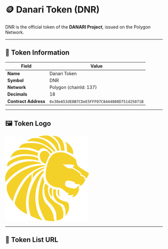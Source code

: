 # 🪙 Danari Token (DNR)

DNR is the official token of the **DANARI Project**, issued on the Polygon Network.

---

## 📄 Token Information
| Field | Value |
|-------|-------|
| **Name** | Danari Token |
| **Symbol** | DNR |
| **Network** | Polygon (chainId: 137) |
| **Decimals** | 18 |
| **Contract Address** | `0x30eA53dE0B7CDeE5FFF07C8444080D751d25071B` |

---

## 🖼️ Token Logo
![DNR Logo](https://raw.githubusercontent.com/CHANI0019/dnr-token/main/images/dnr.png)

---

## 🔗 Token List URL


